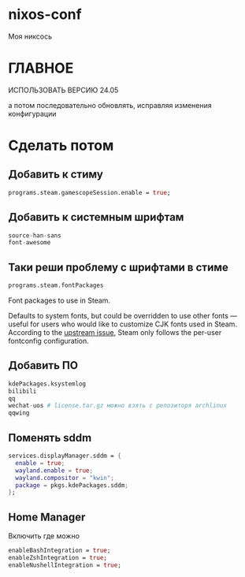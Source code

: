 # nixos-conf

Моя никсось

# ГЛАВНОЕ

ИСПОЛЬЗОВАТЬ ВЕРСИЮ 24.05

а потом последовательно обновлять, исправляя изменения конфигурации

# Сделать потом

## Добавить к стиму

```nix
programs.steam.gamescopeSession.enable = true;
```

## Добавить к системным шрифтам

```nix
source-han-sans
font-awesome
```

## Таки реши проблему с шрифтами в стиме

```nix
programs.steam.fontPackages
```
Font packages to use in Steam.

Defaults to system fonts, but could be overridden to use other fonts — useful for users who would like to customize CJK fonts used in Steam. According to the [upstream issue](https://github.com/ValveSoftware/steam-for-linux/issues/10422#issuecomment-1944396010), Steam only follows the per-user fontconfig configuration.

## Добавить ПО

```nix
kdePackages.ksystemlog
bilibili
qq
wechat-uos # license.tar.gz можно взять с репозиторя archlinux 
qqwing
```

## Поменять sddm

```nix
services.displayManager.sddm = {
  enable = true;
  wayland.enable = true;
  wayland.compositor = "kwin";
  package = pkgs.kdePackages.sddm;
};
```
## Home Manager

Включить где можно

```nix
enableBashIntegration = true;
enableZshIntegration = true;
enableNushellIntegration = true;
```



